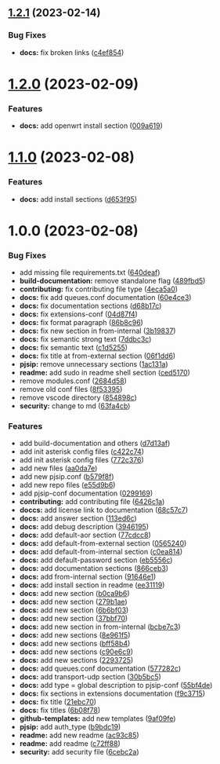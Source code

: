 ## [1.2.1](https://github.com/attilasomogyi/asterisk-configuration-files/compare/v1.2.0...v1.2.1) (2023-02-14)


### Bug Fixes

* **docs:** fix broken links ([c4ef854](https://github.com/attilasomogyi/asterisk-configuration-files/commit/c4ef85481259a5414274396ed2ea8b81c6c772d8))

# [1.2.0](https://github.com/attilasomogyi/asterisk-configuration-files/compare/v1.1.0...v1.2.0) (2023-02-09)


### Features

* **docs:** add openwrt install section ([009a619](https://github.com/attilasomogyi/asterisk-configuration-files/commit/009a619e4934bddcdca6fa05c57eff355a37cea3))

# [1.1.0](https://github.com/attilasomogyi/asterisk-configuration-files/compare/v1.0.0...v1.1.0) (2023-02-08)


### Features

* **docs:** add install sections ([d653f95](https://github.com/attilasomogyi/asterisk-configuration-files/commit/d653f95e3590eaf20b5a1e0829e1806643395cbc))

# 1.0.0 (2023-02-08)


### Bug Fixes

* add missing file requirements.txt ([640deaf](https://github.com/attilasomogyi/asterisk-configuration-files/commit/640deaf3ccd752150ce75a1ef12c5a53dd556751))
* **build-documentation:** remove standalone flag ([489fbd5](https://github.com/attilasomogyi/asterisk-configuration-files/commit/489fbd5357ab0225d8ac864cff161122810d0dd3))
* **contributing:** fix contributing file type ([4eca5a0](https://github.com/attilasomogyi/asterisk-configuration-files/commit/4eca5a0fb7fbaf457dd71217851eaa6d1529ba66))
* **docs:** fix add queues.conf documentation ([60e4ce3](https://github.com/attilasomogyi/asterisk-configuration-files/commit/60e4ce37e9a0b5388482bb650cb1fa26991944c3))
* **docs:** fix documentation sections ([d68b17c](https://github.com/attilasomogyi/asterisk-configuration-files/commit/d68b17cc14e3ceda20004571ecfcb7e069a82c53))
* **docs:** fix extensions-conf ([04d87f4](https://github.com/attilasomogyi/asterisk-configuration-files/commit/04d87f49ddccf03d737a746e0d3cbf339b4324a1))
* **docs:** fix format paragraph ([86b8c96](https://github.com/attilasomogyi/asterisk-configuration-files/commit/86b8c969be9f979ab2701c7e79a405ef7e0a017d))
* **docs:** fix new section in from-internal ([3b19837](https://github.com/attilasomogyi/asterisk-configuration-files/commit/3b19837a3ad41cc5e9ac78bd2b9e9cc44d9ba2fd))
* **docs:** fix semantic strong text ([7ddbc3c](https://github.com/attilasomogyi/asterisk-configuration-files/commit/7ddbc3cb91c3901676f17f6337d51a0fffe0acc1))
* **docs:** fix semantic text ([c1d5255](https://github.com/attilasomogyi/asterisk-configuration-files/commit/c1d5255bb5c2133f7b1974457f47dc400d459d23))
* **docs:** fix title at from-external section ([06f1dd6](https://github.com/attilasomogyi/asterisk-configuration-files/commit/06f1dd6e3ef7aff717c0ef1fc6bd92f24c627bab))
* **pjsip:** remove unnecessary sections ([1ac131a](https://github.com/attilasomogyi/asterisk-configuration-files/commit/1ac131a6e8bdf569e739fe1d78d369ef2652b5c1))
* **readme:** add sudo in readme shell section ([ced5170](https://github.com/attilasomogyi/asterisk-configuration-files/commit/ced517000e70e3ca32842b64e634ae535a80e22e))
* remove modules.conf ([2684d58](https://github.com/attilasomogyi/asterisk-configuration-files/commit/2684d589bcbcc9c0ebdd2fa1b17c3fefced03bd2))
* remove old conf files ([8f53395](https://github.com/attilasomogyi/asterisk-configuration-files/commit/8f53395857c0742f42925b94807815319650bd69))
* remove vscode directory ([854898c](https://github.com/attilasomogyi/asterisk-configuration-files/commit/854898c23143ba91a53d2684f699872c56de6fed))
* **security:** change to md ([63fa4cb](https://github.com/attilasomogyi/asterisk-configuration-files/commit/63fa4cb6942dff072d38b3ce8bf15851d3f51c79))


### Features

* add build-documentation and others ([d7d13af](https://github.com/attilasomogyi/asterisk-configuration-files/commit/d7d13af44608eb144726f6b2891eb98ba22d46e9))
* add init asterisk config files ([c422c74](https://github.com/attilasomogyi/asterisk-configuration-files/commit/c422c7484779aad88d612a1f95631c213c8c21da))
* add init asterisk config files ([772c376](https://github.com/attilasomogyi/asterisk-configuration-files/commit/772c37659411cc42bdf912ca8a0fc41e1cb9f5d7))
* add new files ([aa0da7e](https://github.com/attilasomogyi/asterisk-configuration-files/commit/aa0da7e7dd9c65d09691923b29db38d50ca58e55))
* add new pjsip.conf ([b579f8f](https://github.com/attilasomogyi/asterisk-configuration-files/commit/b579f8fdc7662ab2b652cf4b50e92b48834158df))
* add new repo files ([e55d9b6](https://github.com/attilasomogyi/asterisk-configuration-files/commit/e55d9b684dc7562c4cdddc731d203a8460210781))
* add pjsip-conf documentation ([0299169](https://github.com/attilasomogyi/asterisk-configuration-files/commit/0299169ec7f9ab850ea572d1639287ad9b1d4bba))
* **contributing:** add contributing file ([6426c1a](https://github.com/attilasomogyi/asterisk-configuration-files/commit/6426c1aca9b4e43b46b7802edf40e3144aedd363))
* **doccs:** add license link to documentation ([68c57c7](https://github.com/attilasomogyi/asterisk-configuration-files/commit/68c57c7c4b6e29f1a6873ba178de654122fdea69))
* **docs:** add answer section ([113ed6c](https://github.com/attilasomogyi/asterisk-configuration-files/commit/113ed6c0cf9bcc15f0e903337d371bf4afd164bf))
* **docs:** add debug description ([3946195](https://github.com/attilasomogyi/asterisk-configuration-files/commit/39461956b1f7ee341b7a3678aaff72a33866acf2))
* **docs:** add default-aor section ([77cdcc8](https://github.com/attilasomogyi/asterisk-configuration-files/commit/77cdcc897db88a35fe79c2563d2c8a5da9221a2f))
* **docs:** add default-from-external section ([0565240](https://github.com/attilasomogyi/asterisk-configuration-files/commit/05652406deee829a243fe3ad5a4a54a1b4f44171))
* **docs:** add default-from-internal section ([c0ea814](https://github.com/attilasomogyi/asterisk-configuration-files/commit/c0ea814c7294e38a1f4f18b9b5a7be20b6727287))
* **docs:** add default-password section ([eb5556c](https://github.com/attilasomogyi/asterisk-configuration-files/commit/eb5556c5e75c3667a922b6c248cc6a0e2b83b7bb))
* **docs:** add documentation sections ([866ceb3](https://github.com/attilasomogyi/asterisk-configuration-files/commit/866ceb3ffa01a0b873756c466d4fe835d951767e))
* **docs:** add from-internal section ([91646e1](https://github.com/attilasomogyi/asterisk-configuration-files/commit/91646e1b2c52d5ba771552dd98e955266b770a5b))
* **docs:** add install section in readme ([ee31119](https://github.com/attilasomogyi/asterisk-configuration-files/commit/ee311192958ac650a392383b0809da671cf3b37d))
* **docs:** add new section ([b0ca9b6](https://github.com/attilasomogyi/asterisk-configuration-files/commit/b0ca9b6fddc4ff51214ffa121ea8e6ebab0f114d))
* **docs:** add new section ([279b1ae](https://github.com/attilasomogyi/asterisk-configuration-files/commit/279b1ae796ada19e61c9a94193bd06898166b319))
* **docs:** add new section ([6b6bf03](https://github.com/attilasomogyi/asterisk-configuration-files/commit/6b6bf038273b038f36e12513f263cebf9916bccb))
* **docs:** add new section ([37bbf70](https://github.com/attilasomogyi/asterisk-configuration-files/commit/37bbf7023d79ba95673184ba0ac1f17ec36ba9b1))
* **docs:** add new section in from-internal ([bcbe7c3](https://github.com/attilasomogyi/asterisk-configuration-files/commit/bcbe7c3fde5e3d13b645b091f2442f19b4d0b468))
* **docs:** add new sections ([8e961f5](https://github.com/attilasomogyi/asterisk-configuration-files/commit/8e961f5ca7d735617a4a08cbf394bd1d3feba4d0))
* **docs:** add new sections ([bff58b4](https://github.com/attilasomogyi/asterisk-configuration-files/commit/bff58b45210981337384bb1e649b58d1ee9e0fd3))
* **docs:** add new sections ([c90e6c9](https://github.com/attilasomogyi/asterisk-configuration-files/commit/c90e6c9b84f48ef358693b538d8bd8143cd46a5f))
* **docs:** add new sections ([2293725](https://github.com/attilasomogyi/asterisk-configuration-files/commit/2293725836179e9884942d167068e20b1b3fefd9))
* **docs:** add queues.conf documentation ([577282c](https://github.com/attilasomogyi/asterisk-configuration-files/commit/577282c25760a029a0256dcff08ed0cc213a6b1e))
* **docs:** add transport-udp section ([30b5bc5](https://github.com/attilasomogyi/asterisk-configuration-files/commit/30b5bc584cc34221f5ddedc938ee32c734837885))
* **docs:** add type = global description to pjsip-conf ([55bf4de](https://github.com/attilasomogyi/asterisk-configuration-files/commit/55bf4de22d45255331bae1bc5eb86c3a857b0839))
* **docs:** fix sections in extensions documentation ([f9c3715](https://github.com/attilasomogyi/asterisk-configuration-files/commit/f9c37150edcd0cf8bd52db39d3164ce4bc1450af))
* **docs:** fix title ([21ebc70](https://github.com/attilasomogyi/asterisk-configuration-files/commit/21ebc7085eec36b5b977f030b7ebfa802bf2123a))
* **docs:** fix titles ([6b08f78](https://github.com/attilasomogyi/asterisk-configuration-files/commit/6b08f7830accbf38ca2b5eb62ee7e0989896564f))
* **github-templates:** add new templates ([9af09fe](https://github.com/attilasomogyi/asterisk-configuration-files/commit/9af09fe3f64188882a1c94b626bffd66e6028657))
* **pjsip:** add auth_type ([b9bdc19](https://github.com/attilasomogyi/asterisk-configuration-files/commit/b9bdc197c87840f6f60c945a1ca4a47c66b0d222))
* **readme:** add new readme ([ac93c85](https://github.com/attilasomogyi/asterisk-configuration-files/commit/ac93c854b1d678d22183fd4be9567e5b8d642354))
* **readme:** add readme ([c72ff88](https://github.com/attilasomogyi/asterisk-configuration-files/commit/c72ff8853875c2de72a2fced9bbd94600afae906))
* **security:** add security file ([6cebc2a](https://github.com/attilasomogyi/asterisk-configuration-files/commit/6cebc2ad9911377b76868fe6ae581db85221e1aa))
